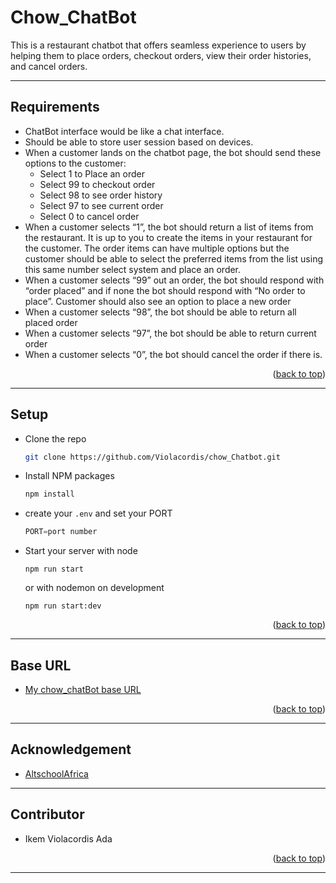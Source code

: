 # Chow_ChatBot

This is a restaurant chatbot that offers seamless experience to users by helping them to place orders, checkout orders, view their order histories, and cancel orders.

---
## Requirements

- ChatBot interface would be like a chat interface.
- Should be able to store user session based on devices.
- When a customer lands on the chatbot page, the bot should send these options to the customer:
    - Select 1 to Place an order
    - Select 99 to checkout order
    - Select 98 to see order history
    - Select 97 to see current order
    - Select 0 to cancel order
- When a customer selects “1”, the bot should return a list of items from the restaurant. It is up to you to create the items in your restaurant for the customer. The order items can have multiple options but the customer should be able to select the preferred items from the list using this same number select system and place an order.
- When a customer selects “99” out an order, the bot should respond with “order placed” and if none the bot should respond with “No order to place”. Customer should also see an option to place a new order
- When a customer selects “98”, the bot should be able to return all placed order
- When a customer selects “97”, the bot should be able to return current order
- When a customer selects “0”, the bot should cancel the order if there is.

<p align="right">(<a href="#readme-top">back to top</a>)</p>

---

## Setup

- Clone the repo
   ```sh
   git clone https://github.com/Violacordis/chow_Chatbot.git
   ```
-  Install NPM packages
   ```sh
   npm install
   ```
- create your ```.env``` and set your PORT
   ```js
   PORT=port number
   ```
- Start your server with node
    ```
    npm run start
    ```
    or with nodemon on development

    ```
    npm run start:dev
    ```


<p align="right">(<a href="#readme-top">back to top</a>)</p>

---

## Base URL

- [My chow_chatBot base URL](https://snackhub-chatbot.onrender.com/)

<p align="right">(<a href="#readme-top">back to top</a>)</p>

---

## Acknowledgement
- [AltschoolAfrica](https://www.altschoolafrica.com/)

---
## Contributor

- Ikem Violacordis Ada

<p align="right">(<a href="#readme-top">back to top</a>)</p>

---



